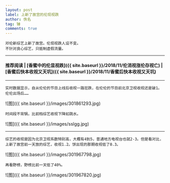 ```yaml
---
layout: post
label: 上新了故宫的伦现视跌
author: 佚名
tag: 锤
comments: true
---
```


    邓伦新综艺上新了故宫。伦现视跌人设不变。
    不针对良心综艺，只抵制虚假流量。

---
#### 推荐阅读 | [香蜜中的伦显视跌]({{ site.baseurl }}/2018/11/伦消视涨伦存视亡) | [香蜜后快本收视又天坑]({{ site.baseurl }}/2018/11/香蜜后快本收视又天坑) 
---

    实时数据显示，自从伦伦的节目上线后收视一路狂跌，在伦伦的节目前北京卫视收视还是破1。
    伦伦出场后……
    
![图]({{ site.baseurl }}/images/301861293.jpg)
    
    时间段不背锅，比前档综艺收视下降如跳水。
    
![图]({{ site.baseurl }}/images/sslgg.jpg)

---

    综艺的收视是因为北京卫视系数特别高，大概有4到5，普通地方电视台也就2-3。但是看对比，上新了故宫前一天放的综艺，收视1.2。饼出现的那期收视低了0.3。
    
![图]({{ site.baseurl }}/images/301967798.jpg)

    再看野榜，野榜比前一天低了40%。
    
![图]({{ site.baseurl }}/images/301967820.jpg)


    